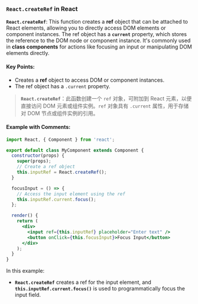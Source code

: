 ### `React.createRef` in React

**`React.createRef`**: This function creates a **ref** object that can be attached to React elements, allowing you to directly access DOM elements or component instances. The ref object has a **`current`** property, which stores the reference to the DOM node or component instance. It's commonly used in **class components** for actions like focusing an input or manipulating DOM elements directly.

#### Key Points:
- Creates a **ref** object to access DOM or component instances.
- The ref object has a `.current` property.

> **`React.createRef`**：此函数创建一个 `ref` 对象，可附加到 React 元素，以便直接访问 DOM 元素或组件实例。`ref` 对象具有 `.current` 属性，用于存储对 DOM 节点或组件实例的引用。

#### Example with Comments:

```jsx
import React, { Component } from 'react';

export default class MyComponent extends Component {
  constructor(props) {
    super(props);
    // Create a ref object
    this.inputRef = React.createRef();
  }

  focusInput = () => {
    // Access the input element using the ref
    this.inputRef.current.focus();
  };

  render() {
    return (
      <div>
        <input ref={this.inputRef} placeholder="Enter text" />
        <button onClick={this.focusInput}>Focus Input</button>
      </div>
    );
  }
}
```

In this example:
- **`React.createRef`** creates a ref for the input element, and **`this.inputRef.current.focus()`** is used to programmatically focus the input field.